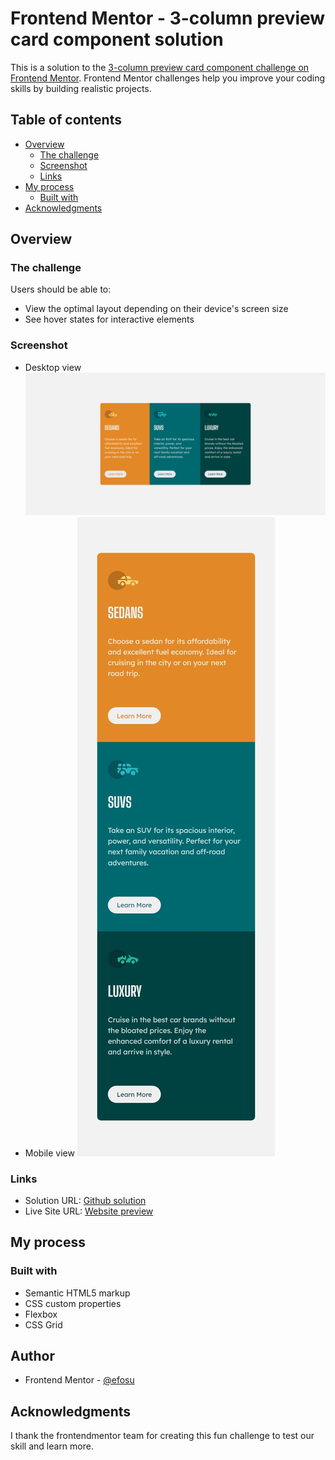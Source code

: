 # Frontend Mentor - 3-column preview card component solution

This is a solution to the [3-column preview card component challenge on Frontend Mentor](https://www.frontendmentor.io/challenges/3column-preview-card-component-pH92eAR2-). Frontend Mentor challenges help you improve your coding skills by building realistic projects. 

## Table of contents

- [Overview](#overview)
  - [The challenge](#the-challenge)
  - [Screenshot](#screenshot)
  - [Links](#links)
- [My process](#my-process)
  - [Built with](#built-with)
- [Acknowledgments](#acknowledgments)

## Overview

### The challenge

Users should be able to:

- View the optimal layout depending on their device's screen size
- See hover states for interactive elements

### Screenshot
- Desktop view
![Desktop view](./images/Screenshot_desktop.png)
- Mobile view
![Mobiile view](./images/Screenshot_mobile.jpeg)

### Links

- Solution URL: [Github solution](https://github.com/efosu/3-column-preview-card-component)
- Live Site URL: [Website preview](https://efosu.github.io/3-column-preview-card-component/)

## My process

### Built with

- Semantic HTML5 markup
- CSS custom properties
- Flexbox
- CSS Grid

## Author

- Frontend Mentor - [@efosu](https://www.frontendmentor.io/profile/efosu)


## Acknowledgments

I thank the frontendmentor team for creating this fun challenge to test our skill and learn more.